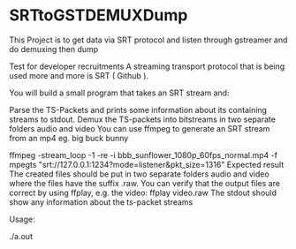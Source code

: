 # SRTtoGSTDEMUXDump
This Project is to get data via SRT protocol and listen through gstreamer  and do demuxing then dump

Test for developer recruitments
A streaming transport protocol that is being used more and more is SRT ( Github ).

You will build a small program that takes an SRT stream and:

Parse the TS-Packets and prints some information about its containing streams to stdout.
Demux the TS-packets into bitstreams in two separate folders audio and video
You can use ffmpeg to generate an SRT stream from an mp4 eg. big buck bunny

ffmpeg -stream_loop -1 -re -i bbb_sunflower_1080p_60fps_normal.mp4 -f mpegts "srt://127.0.0.1:1234?mode=listener&pkt_size=1316"
Expected result
The created files should be put in two separate folders audio and video where the files have the suffix .raw. You can verify that the output files are correct by using ffplay, e.g. the video: ffplay video.raw
The stdout should show any information about the ts-packet streams

Usage:

./a.out  <IP> <port> <videopath> <audiopath>


